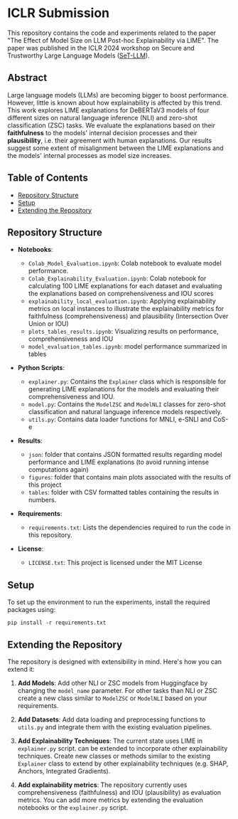 # ICLR Submission

This repository contains the code and experiments related to the paper "The Effect of Model Size on LLM Post-hoc Explainability via LIME". The paper was published in the ICLR 2024 workshop on Secure and Trustworthy Large Language Models ([SeT-LLM](https://set-llm.github.io)). 

## Abstract
Large language models (LLMs) are becoming bigger to boost performance. However, little is known about how explainability is affected by this trend. This work explores LIME explanations for DeBERTaV3 models of four different sizes on natural language inference (NLI) and zero-shot classification (ZSC) tasks. We evaluate the explanations based on their **faithfulness** to the models'  internal decision processes and their **plausibility**, i.e. their agreement with human explanations. Our results suggest some extent of misalignment between the LIME explanations and the models' internal processes as model size increases.  

## Table of Contents

- [Repository Structure](#repository-structure)
- [Setup](#setup)
- [Extending the Repository](#extending-the-repository)

## Repository Structure

- **Notebooks**:
  - `Colab_Model_Evaluation.ipynb`: Colab notebook to evaluate model performance.
  - `Colab_Explainability_Evaluation.ipynb`: Colab notebook for calculating 100 LIME explanations for each dataset and evaluating the explanations based on comprehensiveness and IOU scores
  - `explainability_local_evaluation.ipynb`: Applying explainability metrics on local instances to illustrate the explainability metrics for faithfulness (comprehensiveness) and plausibility (Intersection Over Union or IOU)
  - `plots_tables_results.ipynb`: Visualizing results on performance, comprehensiveness and IOU
  - `model_evaluation_tables.ipynb`: model performance summarized in tables
  
- **Python Scripts**:
  - `explainer.py`: Contains the `Explainer` class which is responsible for generating LIME explanations for the models and evaluating their comprehensiveness and IOU. 
  - `model.py`: Contains the `ModelZSC` and `ModelNLI` classes for zero-shot classification and natural language inference models respectively.
  - `utils.py`: Contains data loader functions for MNLI, e-SNLI and CoS-e
 
- **Results**:
  - `json`: folder that contains JSON formatted results regarding model performance and LIME explanations (to avoid running intense computations again)
  - `figures`: folder that contains main plots associated with the results of this project
  - `tables`: folder with CSV formatted tables containing the results in numbers.    
    
- **Requirements**:
  - `requirements.txt`: Lists the dependencies required to run the code in this repository.
 
- **License**:
  - `LICENSE.txt`: This project is licensed under the MIT License

## Setup

To set up the environment to run the experiments, install the required packages using:

`pip install -r requirements.txt`

## Extending the Repository

The repository is designed with extensibility in mind. Here's how you can extend it:

1. **Add Models**: Add other NLI or ZSC models from Huggingface by changing the `model_name` parameter. For other tasks than NLI or ZSC create a new class similar to `ModelZSC` or `ModelNLI` based on your requirements. 

2. **Add Datasets**: Add data loading and preprocessing functions to `utils.py` and integrate them with the existing evaluation pipelines. 

3. **Add Explainability Techniques**: The current state uses LIME in `explainer.py` script. can be extended to incorporate other explainability techniques. Create new classes or methods similar to the existing `Explainer` class to extend by other explainability techniques (e.g. SHAP, Anchors, Integrated Gradients).

4. **Add explainability metrics**: The repository currently uses comprehensiveness (faithfulness) and IOU (plausibility) as evaluation metrics. You can add more metrics by extending the evaluation notebooks or the `explainer.py` script.

